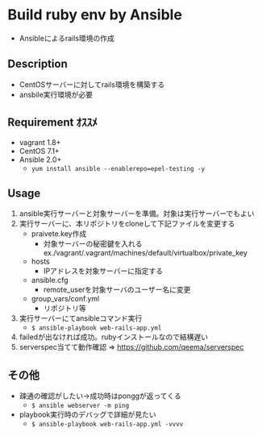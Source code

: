 # Build ruby env by Ansible
- Ansibleによるrails環境の作成

## Description
- CentOSサーバーに対してrails環境を構築する
- ansbile実行環境が必要

## Requirement ｵｽｽﾒ
- vagrant 1.8+
- CentOS  7.1+
- Ansible 2.0+
	- `yum install ansible --enablerepo=epel-testing -y`

## Usage
1. ansible実行サーバーと対象サーバーを準備。対象は実行サーバーでもよい
2. 実行サーバーに、本リポジトリをcloneして下記ファイルを変更する
	- praivete.key作成
		- 対象サーバーの秘密鍵を入れる ex./vagrant/.vagrant/machines/default/virtualbox/private_key
	- hosts
		- IPアドレスを対象サーバーに指定する
	- ansible.cfg
		- remote_userを対象サーバのユーザー名に変更
	- group_vars/conf.yml
		- リポジトリ等
3. 実行サーバーにてansibleコマンド実行
	- `$ ansible-playbook web-rails-app.yml`
4. failedが出なければ成功。rubyインストールなので結構遅い
5. serverspec当てて動作確認 => https://github.com/qeema/serverspec

## その他
- 疎通の確認がしたい→成功時はponggが返ってくる
	- `$ ansible webserver -m ping`
- playbook実行時のデバッグで詳細が見たい
	- `$ ansible-playbook web-rails-app.yml -vvvv`
